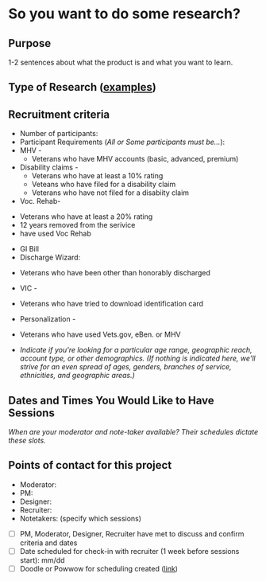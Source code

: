 # So you want to do some research?

## Purpose
1-2 sentences about what the product is and what you want to learn.

## Type of Research ([examples](https://methods.18f.gov/))


## Recruitment criteria
* Number of participants: 
* Participant Requirements (_All or Some participants must be..._):
* MHV - 
  - Veterans who have MHV accounts (basic, advanced, premium)
* Disability claims -  
  - Veterans who have at least a 10% rating
  - Veteans who have filed for a disability claim
  - Veterans who have not filed for a disabiity claim
 * Voc. Rehab-
  - Veterans who have at least a 20% rating
  - 12 years removed from the serivice
  - have used Voc Rehab
 * GI Bill
 * Discharge Wizard:
  - Veterans who have been other than honorably discharged
 * VIC -
  - Veterans who have tried to download identification card
 * Personalization -
  - Veterans who have used Vets.gov, eBen. or MHV
 
* _Indicate if you're looking for a particular age range, geographic reach, account type, or other demographics. (If nothing is indicated here, we'll strive for an even spread of ages, genders, branches of service, ethnicities, and geographic areas.)_ 

## Dates and Times You Would Like to Have Sessions
*When are your moderator and note-taker available? Their schedules dictate these slots.*

## Points of contact for this project
* Moderator:
* PM:
* Designer:
* Recruiter:
* Notetakers: (specify which sessions)

- [ ] PM, Moderator, Designer, Recruiter have met to discuss and confirm criteria and dates
- [ ] Date scheduled for check-in with recruiter (1 week before sessions start): mm/dd
- [ ] Doodle or Powwow for scheduling created ([link]())
